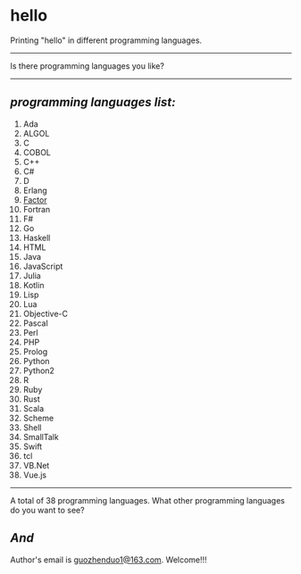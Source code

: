 # hello
Printing "hello" in different programming languages.
************************
Is there programming languages you like?
*************************************
## *programming languages list:*
1. Ada
2. ALGOL
3. C
4. COBOL
5. C++
6. C#
7. D
8. Erlang
9. [Factor](http://github.com/bangyen/factor-lang)
10. Fortran
11. F#
12. Go
13. Haskell
14. HTML
15. Java
16. JavaScript
17. Julia
18. Kotlin
19. Lisp
20. Lua
21. Objective-C
22. Pascal
23. Perl
24. PHP
25. Prolog
26. Python
27. Python2
28. R
29. Ruby
30. Rust
31. Scala
32. Scheme
33. Shell
34. SmallTalk
35. Swift
36. tcl
37. VB.Net
38. Vue.js
******************************************************
A total of 38 programming languages. What other programming languages do you want to see?
## *And*
Author's email is [guozhenduo1@163.com](mailto:guozhenduo1@163.com). Welcome!!!

